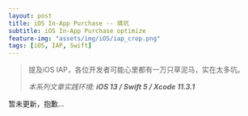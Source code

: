 ```yaml
---
layout: post
title: iOS In-App Purchase -- 填坑
subtitle: iOS In-App Purchase optimize
feature-img: "assets/img/iOS/iap_crop.png"
tags: [iOS, IAP, Swift]
---
```


> 提及iOS IAP，各位开发者可能心里都有一万只草泥马，实在太多坑。
>
> *本系列文章实践环境: **iOS 13 / Swift 5 / Xcode 11.3.1***

暂未更新，抱歉...
